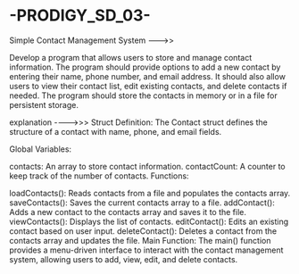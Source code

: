 # -PRODIGY_SD_03-

Simple Contact Management System --->>

Develop a program that allows users to store and manage contact information. The program should provide options to add a new contact by entering their name, phone number, and email address. It should also allow users to view their contact list, edit existing contacts, and delete contacts if needed. The program should store the contacts in memory or in a file for persistent storage.


explanation ---->>>
Struct Definition: The Contact struct defines the structure of a contact with name, phone, and email fields.

Global Variables:

contacts: An array to store contact information.
contactCount: A counter to keep track of the number of contacts.
Functions:

loadContacts(): Reads contacts from a file and populates the contacts array.
saveContacts(): Saves the current contacts array to a file.
addContact(): Adds a new contact to the contacts array and saves it to the file.
viewContacts(): Displays the list of contacts.
editContact(): Edits an existing contact based on user input.
deleteContact(): Deletes a contact from the contacts array and updates the file.
Main Function: The main() function provides a menu-driven interface to interact with the contact management system, allowing users to add, view, edit, and delete contacts.

